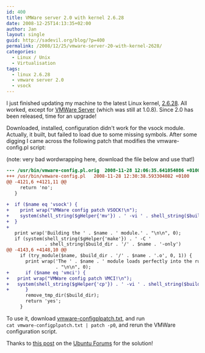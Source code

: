 ```yaml
---
id: 400
title: VMWare server 2.0 with kernel 2.6.28
date: 2008-12-25T14:13:35+02:00
author: Jan
layout: single
guid: http://sadevil.org/blog/?p=400
permalink: /2008/12/25/vmware-server-20-with-kernel-2628/
categories:
  - Linux / Unix
  - Virtualisation
tags:
  - linux 2.6.28
  - vmware server 2.0
  - vsock
---
```

I just finished updating my machine to the latest Linux kernel, [2.6.28](http://marc.info/?l=linux-kernel&m=123016280131543&w=2). All worked, except for [VMWare Server](http://www.vmware.com/products/server/) (which was still at 1.0.8). Since 2.0 has been released, time for an upgrade!

Downloaded, installed, configuration didn't work for the vsock module. Actually, it built, but failed to load due to some missing symbols. After some digging I came across the following patch that modifies the vmware-config.pl script:

(note: very bad wordwrapping here, download the file below and use that!)

```diff
--- /usr/bin/vmware-config.pl.orig	2008-11-28 12:06:35.641054086 +0100
+++ /usr/bin/vmware-config.pl	2008-11-28 12:30:38.593304082 +0100
@@ -4121,6 +4121,11 @@
     return 'no';
   }
 
+  if ($name eq 'vsock') {
+    print wrap("VMWare config patch VSOCK!\n");
+    system(shell_string($gHelper{'mv'}) . ' -vi ' . shell_string($build_dir . '/../Module.symvers') . ' ' . shell_string($build_dir . '/vsock-only/' ));
+  }
+
   print wrap('Building the ' . $name . ' module.' . "\n\n", 0);
   if (system(shell_string($gHelper{'make'}) . ' -C '
              . shell_string($build_dir . '/' . $name . '-only')
@@ -4143,6 +4148,10 @@
     if (try_module($name, $build_dir . '/' . $name . '.o', 0, 1)) {
       print wrap('The ' . $name . ' module loads perfectly into the running kernel.'
                  . "\n\n", 0);
+      if ($name eq 'vmci') {
+	print wrap("VMWare config patch VMCI!\n");
+	system(shell_string($gHelper{'cp'}) . ' -vi ' . shell_string($build_dir.'/vmci-only/Module.symvers') . ' ' . shell_string($build_dir . '/../'));
+      } 
       remove_tmp_dir($build_dir);
       return 'yes';
     }
```

To use it, download [vmware-configplpatch.txt](/assets/files/2008/12/vmware-configplpatch.txt), and run  
`cat vmware-configplpatch.txt | patch -p0`, and rerun the VMWare configuration script.

Thanks to [this post](http://ubuntuforums.org/showpost.php?p=6267637&postcount=17) on the [Ubuntu Forums](http://ubuntuforums.org/) for the solution!
